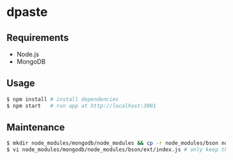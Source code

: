 # dpaste

## Requirements

- Node.js
- MongoDB

## Usage

```sh
$ npm install # install dependencies
$ npm start   # run app at http://localhost:3001
```

## Maintenance

```sh
$ mkdir node_modules/mongodb/node_modules && cp -r node_modules/bson node_modules/mongodb/node_modules/bson
$ vi node_modules/mongodb/node_modules/bson/ext/index.js # only keep the `bson = require('../lib/bson/bson');` line
```

